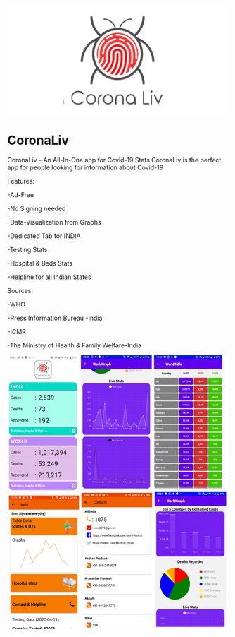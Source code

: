![Logo](https://github.com/AJV2018/CoronaLiv/blob/master/splash.png?raw=true)
# CoronaLiv
CoronaLiv - An All-In-One app for Covid-19 Stats  CoronaLiv is the perfect app for people looking for information about Covid-19

Features:

 -Ad-Free

 -No Signing needed 

 -Data-Visualization from Graphs 

 -Dedicated Tab for INDIA 

 -Testing Stats 

 -Hospital &amp; Beds Stats 

 -Helpline for all Indian States  


Sources: 

 -WHO

 -Press Information Bureau -India 

 -ICMR

 -The Ministry of Health &amp; Family Welfare-India


![Image of Yaktocat](https://github.com/AJV2018/CoronaLiv/blob/master/Collage.png?raw=true)
